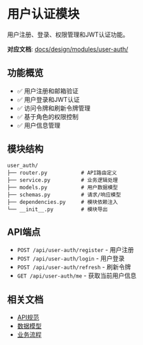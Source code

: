 # 用户认证模块

用户注册、登录、权限管理和JWT认证功能。

**对应文档**: [docs/design/modules/user-auth/](../../docs/design/modules/user-auth/)

## 功能概览

- ✅ 用户注册和邮箱验证
- ✅ 用户登录和JWT认证
- ✅ 访问令牌和刷新令牌管理
- ✅ 基于角色的权限控制
- ✅ 用户信息管理

## 模块结构

```
user_auth/
├── router.py           # API路由定义
├── service.py          # 业务逻辑处理
├── models.py           # 用户数据模型
├── schemas.py          # 请求/响应模型
├── dependencies.py     # 模块依赖注入
└── __init__.py         # 模块导出
```

## API端点

- `POST /api/user-auth/register` - 用户注册
- `POST /api/user-auth/login` - 用户登录
- `POST /api/user-auth/refresh` - 刷新令牌
- `GET /api/user-auth/me` - 获取当前用户信息

## 相关文档

- [API规范](../../docs/design/modules/user-auth/api-spec.md)
- [数据模型](../../docs/design/modules/user-auth/data-models.md)
- [业务流程](../../docs/design/modules/user-auth/business-logic.md)